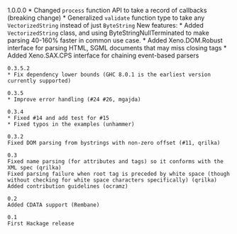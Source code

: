   1.0.0.0
	* Changed `process` function API to take a record of callbacks
	  (breaking change)
	* Generalized `validate` function type to take any `VectorizedString` instead
	  of just `ByteString`
	New features:
	* Added `VectorizedString` class, and using ByteStringNullTerminated
	  to make parsing 40-160% faster in common use case.
	* Added Xeno.DOM.Robust interface for parsing HTML, SGML documents
	  that may miss closing tags
	* Added Xeno.SAX.CPS interface for chaining event-based parsers

	0.3.5.2
	* Fix dependency lower bounds (GHC 8.0.1 is the earliest version currently supported)

	0.3.5
	* Improve error handling (#24 #26, mgajda)

	0.3.4
	* Fixed #14 and add test for #15
	* Fixed typos in the examples (unhammer)

	0.3.2
	Fixed DOM parsing from bystrings with non-zero offset (#11, qrilka)

	0.3
	Fixed name parsing (for attributes and tags) so it conforms with the XML spec (qrilka)
	Fixed parsing failure when root tag is preceded by white space (though without checking for white space characters specifically) (qrilka)
	Added contribution guidelines (ocramz)

	0.2
	Added CDATA support (Rembane)

	0.1
	First Hackage release
